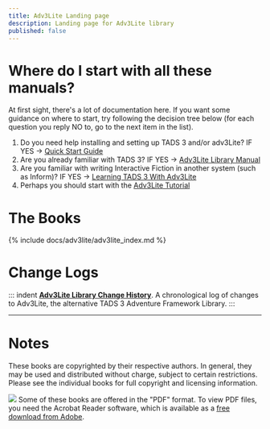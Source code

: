 ```yaml
---
title: Adv3Lite Landing page
description: Landing page for Adv3Lite library
published: false
---
```

# Where do I start with all these manuals?

At first sight, there's a lot of documentation here. If you want some
guidance on where to start, try following the decision tree below (for
each question you reply NO to, go to the next item in the list).

1.  Do you need help installing and setting up TADS 3 and/or adv3Lite?
    IF YES -\> [Quick Start Guide](t3QuickStart.htm)
2.  Are you already familiar with TADS 3? IF YES -\> [Adv3Lite Library
    Manual](manual/index.htm)
3.  Are you familiar with writing Interactive Fiction in another system
    (such as Inform)? IF YES -\> [Learning TADS 3 With
    Adv3Lite](learning/LearningT3Lite.pdf)
4.  Perhaps you should start with the [Adv3Lite
    Tutorial](tutorial/index.htm)

# The Books

{% include docs/adv3lite/adv3lite_index.md %}

# Change Logs

::: indent
**[Adv3Lite Library Change History](manual/changelog.htm)**. A chronological log
of changes to Adv3Lite, the alternative TADS 3 Adventure Framework
Library.
:::

------------------------------------------------------------------------

# Notes

These books are copyrighted by their respective authors. In general,
they may be used and distributed without charge, subject to certain
restrictions. Please see the individual books for full copyright and
licensing information.

[![](getacro.gif)](http://www.adobe.com/products/acrobat/readstep.html)
Some of these books are offered in the "PDF" format. To view PDF files,
you need the Acrobat Reader software, which is available as a [free
download from
Adobe](http://www.adobe.com/products/acrobat/readstep.html).
